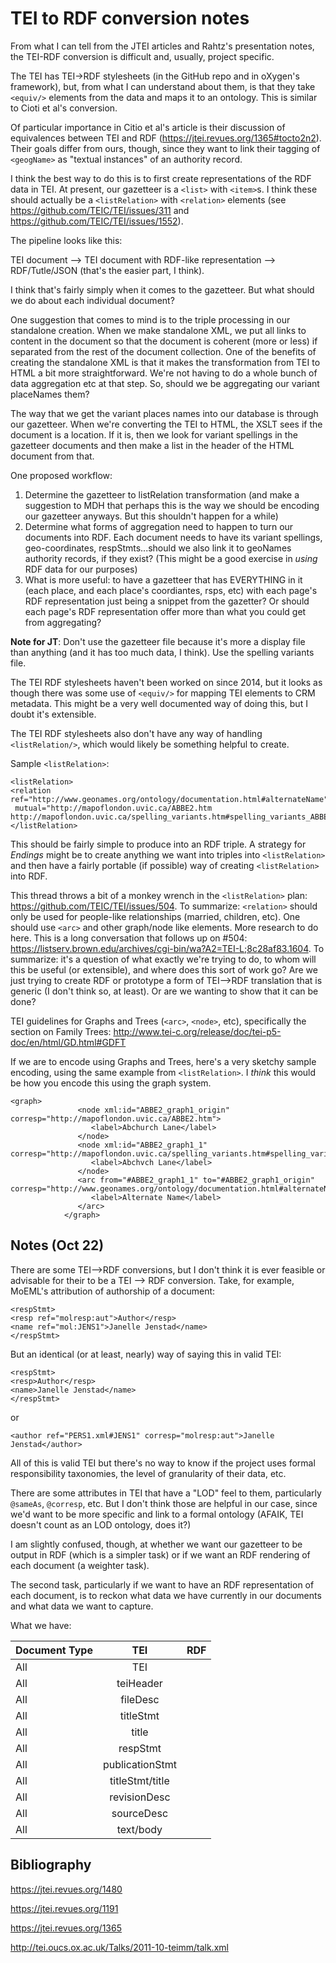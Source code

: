 # TEI to RDF conversion notes

From what I can tell from the JTEI articles and Rahtz's presentation notes, the TEI-RDF conversion is difficult and, usually, project specific.

The TEI has TEI->RDF stylesheets (in the GitHub repo and in oXygen's framework), but, from what I can understand about them, is that they take `<equiv/>` elements from the data and maps it to an ontology. This is similar to Cioti et al's conversion.

Of particular importance in Citio et al's article is their discussion of equivalences between TEI and RDF (https://jtei.revues.org/1365#tocto2n2). Their goals differ from ours, though, since they want to link their tagging of `<geogName>` as "textual instances" of an authority record. 

I think the best way to do this is to first create representations of the RDF data in TEI. At present, our gazetteer is a `<list>` with `<item>`s. I think these should actually be a `<listRelation>` with `<relation>` elements (see https://github.com/TEIC/TEI/issues/311 and https://github.com/TEIC/TEI/issues/1552). 

The pipeline looks like this:

TEI document --> TEI document with RDF-like representation --> RDF/Tutle/JSON (that's the easier part, I think).

I think that's fairly simply when it comes to the gazetteer. But what should we do about each individual document?

One suggestion that comes to mind is to the triple processing in our standalone creation. When we make standalone XML, we put all links to content in the document so that the document is coherent (more or less) if separated from the rest of the document collection. One of the benefits of creating the standalone XML is that it makes the transformation from TEI to HTML a bit more straightforward. We're not having to do a whole bunch of data aggregation etc at that step. So, should we be aggregating our variant placeNames them?

The way that we get the variant places names into our database is through our gazetteer. When we're converting the TEI to HTML, the XSLT sees if the document is a location. If it is, then we look for variant spellings in the gazetteer documents and then make a list in the header of the HTML document from that. 

One proposed workflow:

1. Determine the gazetteer to listRelation transformation (and make a suggestion to MDH that perhaps this is the way we should be encoding our gazetteer anyways. But this shouldn't happen for a while)
1. Determine what forms of aggregation need to happen to turn our documents into RDF. Each document needs to have its variant spellings, geo-coordinates, respStmts...should we also link it to geoNames authority records, if they exist? (This might be a good exercise in *using* RDF data for our purposes)
1. What is more useful: to have a gazetteer that has EVERYTHING in it (each place, and each place's coordiantes, rsps, etc) with each page's RDF representation just being a snippet from the gazetter? Or should each page's RDF representation offer more than what you could get from aggregating?


**Note for JT**: Don't use the gazetteer file because it's more a display file than anything (and it has too much data, I think). Use the spelling variants file.

The TEI RDF stylesheets haven't been worked on since 2014, but it looks as though there was some use of `<equiv/>` for mapping TEI elements to CRM metadata. This might be a very well documented way of doing this, but I doubt it's extensible.

The TEI RDF stylesheets also don't have any way of handling `<listRelation/>`, which would likely be something helpful to create. 

Sample `<listRelation>`:

```
<listRelation>
<relation ref="http://www.geonames.org/ontology/documentation.html#alternateName"
 mutual="http://mapoflondon.uvic.ca/ABBE2.htm http://mapoflondon.uvic.ca/spelling_variants.htm#spelling_variants_ABBE2_1"/>            </listRelation>
```

This should be fairly simple to produce into an RDF triple. A strategy for *Endings* might be to create anything we want into triples into `<listRelation>` and then have a fairly portable (if possible) way of creating `<listRelation>` into RDF.

This thread throws a bit of a monkey wrench in the `<listRelation>` plan: https://github.com/TEIC/TEI/issues/504. To summarize: `<relation>` should only be used for people-like relationships (married, children, etc). One should use `<arc>` and other graph/node like elements. More research to do here. This is a long conversation that follows up on #504: https://listserv.brown.edu/archives/cgi-bin/wa?A2=TEI-L;8c28af83.1604. To summarize: it's a question of what exactly we're trying to do, to whom will this be useful (or extensible), and where does this sort of work go? Are we just trying to create RDF or prototype a form of TEI-->RDF translation that is generic (I don't think so, at least). Or are we wanting to show that it can be done? 

TEI guidelines for Graphs and Trees (`<arc>`, `<node>`, etc), specifically the section on Family Trees: http://www.tei-c.org/release/doc/tei-p5-doc/en/html/GD.html#GDFT 

If we are to encode using Graphs and Trees, here's a very sketchy sample encoding, using the same example from `<listRelation>`. I *think* this would be how you encode this using the graph system.

```
<graph>
               <node xml:id="ABBE2_graph1_origin" corresp="http://mapoflondon.uvic.ca/ABBE2.htm">
                  <label>Abchurch Lane</label>
               </node>
               <node xml:id="ABBE2_graph1_1" corresp="http://mapoflondon.uvic.ca/spelling_variants.htm#spelling_variants_ABBE2_1">
                  <label>Abchvch Lane</label>
               </node>
               <arc from="#ABBE2_graph1_1" to="#ABBE2_graph1_origin" corresp="http://www.geonames.org/ontology/documentation.html#alternateName">
                  <label>Alternate Name</label>
               </arc>
            </graph>
```

## Notes (Oct 22)

There are some TEI-->RDF conversions, but I don't think it is ever feasible or advisable for their to be a TEI --> RDF conversion. Take, for example, MoEML's attribution of authorship of a document:

```
<respStmt>
<resp ref="molresp:aut">Author</resp>
<name ref="mol:JENS1">Janelle Jenstad</name>
</respStmt>
```

But an identical (or at least, nearly) way of saying this in valid TEI:


```
<respStmt>
<resp>Author</resp>
<name>Janelle Jenstad</name>
</respStmt>

```

or

```
<author ref="PERS1.xml#JENS1" corresp="molresp:aut">Janelle Jenstad</author>
```

All of this is valid TEI but there's no way to know if the project uses formal responsibility taxonomies, the level of granularity of their data, etc.

There are some attributes in TEI that have a "LOD" feel to them, particularly `@sameAs`, `@corresp`, etc. But I don't think those are helpful in our case, since we'd want to be more specific and link to a formal ontology (AFAIK, TEI doesn't count as an LOD ontology, does it?)

I am slightly confused, though, at whether we want our gazetteer to be output in RDF (which is a simpler task) or if we want an RDF rendering of each document (a weighter task).

The second task, particularly if we want to have an RDF representation of each document, is to reckon what data we have currently in our documents and what data we want to capture. 

What we have:

| Document Type | TEI | RDF  |
| ------------- |:-------------:| -----:|
| All   | TEI              | |
| All   | teiHeader        | |
| All   | fileDesc         | |
| All   | titleStmt        | |
| All   | title            | |
| All   | respStmt         | |
| All   | publicationStmt  | |
| All   | titleStmt/title  | |
| All   | revisionDesc     | |
| All   | sourceDesc       | |
| All   |  text/body       | |


## Bibliography

https://jtei.revues.org/1480

https://jtei.revues.org/1191

https://jtei.revues.org/1365

http://tei.oucs.ox.ac.uk/Talks/2011-10-teimm/talk.xml